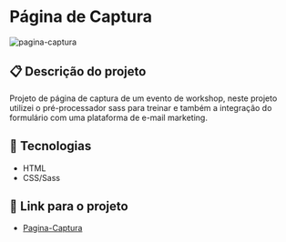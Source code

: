 # Página de Captura

![pagina-captura](https://user-images.githubusercontent.com/93055468/164716612-3972cf94-b16d-4815-9063-d992ee7823b3.png)

## 📋 Descrição do projeto

Projeto de página de captura de um evento de workshop, neste projeto utilizei o pré-processador sass para treinar e também a integração do formulário com uma plataforma de e-mail marketing.

## 🚀 Tecnologias

- HTML
- CSS/Sass

## 🚀 Link para o projeto

- [Pagina-Captura](https://fabiomoura-m.github.io/Pagina-de-captura/)